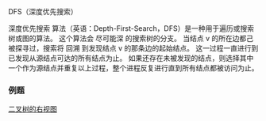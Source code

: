 DFS（深度优先搜索）

深度优先搜索 算法（英语：Depth-First-Search，DFS）是一种用于遍历或搜索树或图的算法。
这个算法会 尽可能深 的搜索树的分支。
当结点 v 的所在边都己被探寻过，搜索将 回溯 到发现结点 v 的那条边的起始结点。
这一过程一直进行到已发现从源结点可达的所有结点为止。
如果还存在未被发现的结点，则选择其中一个作为源结点并重复以上过程，整个进程反复进行直到所有结点都被访问为止。


### 例题
[二叉树的右视图](https://leetcode-cn.com/problems/binary-tree-right-side-view/)